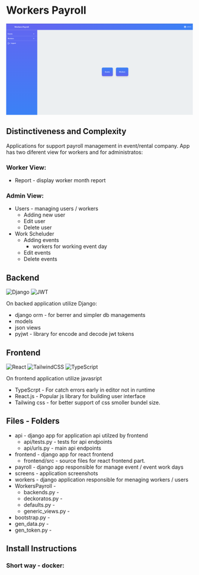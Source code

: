 # Workers Payroll

[![Workers Payroll][product-screenshot]](screens/screen_1.png)

## Distinctiveness and Complexity
Applications for support payroll management in event/rental company. App has two diferent view for workers and for administratos:

### Worker View:
* Report - display worker month report 

### Admin View:
* Users - managing users / workers
  * Adding new user
  * Edit user
  * Delete user
* Work Scheluder
  * Adding events
    * workers for working event day
  * Edit events
  * Delete events

## Backend
![Django](https://img.shields.io/badge/django-%23092E20.svg?style=for-the-badge&logo=django&logoColor=white)
![JWT](https://img.shields.io/badge/JWT-black?style=for-the-badge&logo=JSON%20web%20tokens)

On backed application utilize Django:
- django orm - for berrer and simpler db managements  
- models
- json views
- pyjwt - library for encode and decode jwt tokens

## Frontend

![React](https://img.shields.io/badge/react-%2320232a.svg?style=for-the-badge&logo=react&logoColor=%2361DAFB)
![TailwindCSS](https://img.shields.io/badge/tailwindcss-%2338B2AC.svg?style=for-the-badge&logo=tailwind-css&logoColor=white)
![TypeScript](https://img.shields.io/badge/typescript-%23007ACC.svg?style=for-the-badge&logo=typescript&logoColor=white)

On frontend application utilize javasript
- TypeScrpt - For catch errors early in editor not in runtime
- React.js - Popular js library for building user interface
- Tailwing css - for better support of css smoller bundel size.

## Files - Folders

- api - django app for application api utilzed by frontend
    - api/tests.py - tests for api endpoints
    - api/urls.py - main api endpoints
- frontend - django app for react frontend
    - frontend/src - source files for react frontend part.
- payroll - django app responsible for manage event / event work days
- screens - application screenshots
- workers - django application responsible for menaging workers / users
- WorkersPayroll - 
    - backends.py - 
    - deckoratos.py - 
    - defaults.py -
    - generic_views.py -
- bootstrap.py - 
- gen_data.py -
- gen_token.py - 

## Install Instructions

### Short way - docker:



[product-screenshot]: screens/screen_1.png
[React.js]: https://img.shields.io/badge/React-20232A?style=for-the-badge&logo=react&logoColor=61DAFB
[React-url]: https://reactjs.org/
[Django]: https://img.shields.io/badge/Django-Web%20framework.-green
